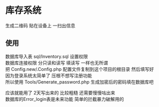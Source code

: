 # 库存系统
生成二维码 贴在设备上 一扫出信息

## 使用
数据库导入表 sql/Inventory.sql 设置权限  
数据库连接权限 分只读和读写 填读写 一样也无所谓  
把 Config.new/.Config.php 配置文件复制到这个项目的根目录 然后填写好  
因为登录系统太简单了 压根不想写注册功能  
所以使用 Tools/Generate_password.php 生成加密后的密码填在数据库吧  

应该就能用了  2天写出来的 比较粗糙 还需要慢慢咕出来  
数据库的Error_login表是未来功能 简单的拦截暴力破解用的  